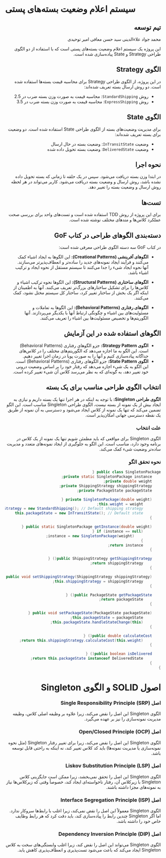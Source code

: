# سیستم اعلام وضعیت بسته‌های پستی

<div dir="rtl" style="text-align: right;">


## تیم توسعه
محمد جواد علاءالدینی
سید حسن معافی
امیر توحیدی

این پروژه یک سیستم اعلام وضعیت بسته‌های پستی است که با استفاده از دو الگوی طراحی Strategy و State پیاده‌سازی شده است.

## الگوی Strategy

در این پروژه، از الگوی طراحی Strategy برای محاسبه قیمت بسته‌ها استفاده شده است. دو روش ارسال بسته تعریف شده‌اند:
- روش `StandardShipping`: محاسبه قیمت به صورت وزن بسته ضرب در 2.5
- روش  `ExpressShipping`: محاسبه قیمت به صورت وزن بسته ضرب در 3.5

## الگوی State

برای مدیریت وضعیت‌های بسته از الگوی طراحی State استفاده شده است. دو وضعیت برای بسته تعریف شده‌اند:
- وضعیت `InTransitState`: وضعیت بسته در حال ارسال
- وضعیت `DeliveredState`: وضعیت بسته تحویل داده شده

## نحوه اجرا

در ابتدا وزن بسته دریافت می‌شود. سپس در یک حلقه تا زمانی که بسته تحویل داده نشده باشد، روش ارسال و وضعیت بسته دریافت می‌شود. کاربر می‌تواند در هر لحظه روش ارسال و وضعیت بسته را تغییر دهد.

## تست‌ها

برای این پروژه از روش TDD استفاده شده است و تست‌های واحد برای بررسی صحت عملکرد کلاس‌ها و متدهای مختلف نوشته شده است.

## دسته‌بندی الگوهای طراحی در کتاب GoF

در کتاب GoF سه دسته الگوی طراحی معرفی شده است:

- **الگوهای آفرینشی (Creational Patterns):** این الگوها به ایجاد اشیاء کمک می‌کنند و فرآیند ایجاد نمونه‌های جدید را ساده‌تر و انعطاف‌پذیرتر می‌سازند. آنها نحوه ایجاد شیء را جدا می‌کنند تا سیستم مستقل از نحوه ایجاد و ترکیب اشیاء باشد.

- **الگوهای ساختاری (Structural Patterns):** این الگوها نحوه ترکیب اشیاء و کلاس‌ها را برای تشکیل ساختارهای بزرگ‌تر تعریف می‌کنند. آنها به اطمینان از اینکه اگر یک بخش از ساختار تغییر کرد، ساختار کل سیستم مختل نشود، کمک می‌کنند.

- **الگوهای رفتاری (Behavioral Patterns):** این الگوها به تعاملات و مسئولیت‌های بین اشیاء و چگونگی ارتباط آنها با یکدیگر می‌پردازند. آنها الگوریتم‌ها و تخصیص مسئولیت‌ها بین اشیاء را تعریف می‌کنند.

## الگوهای استفاده شده در این آزمایش

- **الگوی Strategy Pattern:** جزو الگوهای رفتاری (Behavioral Patterns) است. این الگو به ما اجازه می‌دهد که الگوریتم‌های مختلف را در کلاس‌های جداگانه پیاده‌سازی کنیم و آنها را به صورت پویا در زمان اجرا تغییر دهیم.
- **الگوی State Pattern:** جزو الگوهای رفتاری (Behavioral Patterns) است. این الگو به یک شیء اجازه می‌دهد که رفتار خود را بر اساس وضعیت درونی خود تغییر دهد، به گونه‌ای که به نظر می‌رسد کلاس آن شیء تغییر کرده است.

## انتخاب الگوی طراحی مناسب برای یک بسته

**الگوی طراحی Singleton:**
با توجه به اینکه در هر اجرا تنها یک بسته داریم و نیازی به ایجاد بیش از یک نمونه از بسته نیست، الگوی طراحی Singleton مناسب است. این الگو تضمین می‌کند که تنها یک نمونه از کلاس ایجاد می‌شود و دسترسی به آن نمونه از طریق یک نقطه دسترسی جهانی امکان‌پذیر است.

### علت انتخاب

الگوی Singleton برای مواقعی که باید مطمئن شویم تنها یک نمونه از یک کلاس در برنامه وجود دارد، مناسب است. این الگو به جلوگیری از ایجاد نمونه‌های متعدد و مدیریت ساده‌تر وضعیت شیء کمک می‌کند.

### نحوه تحقق الگو

```java
public class SingletonPackage {
    private static SingletonPackage instance;
    private double weight;
    private ShippingStrategy shippingStrategy;
    private PackageState packageState;

    private SingletonPackage(double weight) {
        this.weight = weight;
        this.shippingStrategy = new StandardShipping(); // Default shipping strategy
        this.packageState = new InTransitState(); // Default state
    }

    public static SingletonPackage getInstance(double weight) {
        if (instance == null) {
            instance = new SingletonPackage(weight);
        }
        return instance;
    }

    public ShippingStrategy getShippingStrategy() {
        return shippingStrategy;
    }

    public void setShippingStrategy(ShippingStrategy shippingStrategy) {
        this.shippingStrategy = shippingStrategy;
    }

    public PackageState getPackageState() {
        return packageState;
    }

    public void setPackageState(PackageState packageState) {
        this.packageState = packageState;
        this.packageState.handleStateChange(this);
    }

    public double calculateCost() {
        return this.shippingStrategy.calculateCost(this.weight);
    }

    public boolean isDelivered() {
        return this.packageState instanceof DeliveredState;
    }
}
```
# اصول SOLID و الگوی Singleton
### اصل Single Responsibility Principle (SRP) 
الگوی Singleton این اصل را نقض می‌کند، زیرا علاوه بر وظیفه اصلی کلاس، وظیفه مدیریت نمونه‌سازی را نیز بر عهده می‌گیرد.

### اصل Open/Closed Principle (OCP)
الگوی Singleton این اصل را نقض می‌کند، زیرا برای تغییر رفتار Singleton (مثل نحوه نمونه‌سازی یا مدیریت نمونه‌ها) باید کد کلاس تغییر کند، نه اینکه به راحتی قابل توسعه باشد.

### اصل Liskov Substitution Principle (LSP)
الگوی Singleton این اصل را تحقق نمی‌بخشد، زیرا ممکن است جایگزینی کلاس Singleton با زیرکلاس آن، رفتار ناخواسته‌ای ایجاد کند، خصوصاً وقتی که زیرکلاس‌ها نیاز به نمونه‌های مجزا داشته باشند.

### اصل Interface Segregation Principle (ISP)
الگوی Singleton معمولاً این اصل را نقض نمی‌کند، زیرا اغلب با رابط‌ها سروکار ندارد. اما اگر Singleton چندین رابط را پیاده‌سازی کند، باید دقت کرد که هر رابط وظایف خاص خود را داشته باشد.

### اصل Dependency Inversion Principle (DIP)
الگوی Singleton می‌تواند این اصل را نقض کند، زیرا اغلب وابستگی‌های سخت به کلاس Singleton ایجاد می‌کند که باعث می‌شود تست‌پذیری و انعطاف‌پذیری کاهش یابد.

</div>
